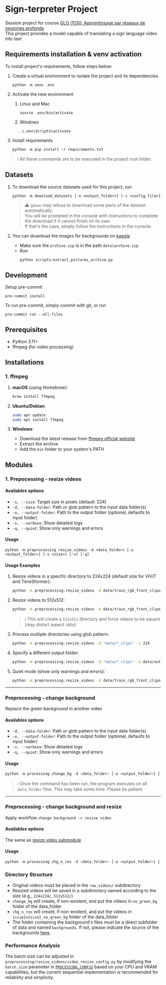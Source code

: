 # Sign-terpreter Project

Session project for course [GLO-7030: Apprentissage par réseaux de neurones profonds](https://www.ulaval.ca/etudes/cours/glo-7030-apprentissage-par-reseaux-de-neurones-profonds)  
This project provides a model capable of translating a sign language video into text

## Requirements installation & venv activation
To install project's requirements, follow steps below:

1. Create a virtual environment to isolate the project and its dependencies
    ```shell
    python -m venv .env
    ```

2. Activate the new environment
    1. Linux and Mac
        ```shell
        source .env/bin/activate
        ```
    2. Windows
        ```shell
        .\.env\Scripts\activate
        ```

3. Install requirements
    ```shell
    python -m pip install -r requirements.txt
    ```

> :information_source: All these commands are to be executed in the project root folder.

## Datasets
1. To download the source datasets used for this project, run
    ```shell
    python -m download_datasets [-o <output_folder>] [-c <config_file>]
    ```
    > :warning: `gdown` may refuse to download some parts of the dataset automatically.   
    > You will be prompted in the console with instructions to complete the download if it cannot finish on its own.   
    > If that's the case, simply follow the instructions in the console. 

2. You can download the images for backgrounds on [kaggle](https://www.kaggle.com/datasets/pavansanagapati/images-dataset?resource=download)
    - Make sure the `archive.zip` is in the path `data\archive.zip`
    - Run
        ```python
        python scripts/extract_pictures_archive.py
        ```
## Development
Setup pre-commit
```shell
pre-commit install
```

To run pre-commit, simply commit with git, or run
```shell
pre-commit run --all-files
```

## Prerequisites

- Python 3.11+
- ffmpeg (for video processing)

## Installations

### 1. ffmpeg

1. **macOS** (using Homebrew):
    ```bash
    brew install ffmpeg
    ```

2. **Ubuntu/Debian**:
    ```bash
    sudo apt update
    sudo apt install ffmpeg
    ```

3. **Windows**:
    - Download the latest release from [ffmpeg official website](https://ffmpeg.org/download.html)
    - Extract the archive
    - Add the `bin` folder to your system's PATH

## Modules

### 1. Prepocessing - resize videos

#### Availables options

- `-s, --size`: Target size in pixels (default: 224)
- `-d, --data-folder`: Path or glob pattern to the input data folder(s)
- `-o, --output-folder`: Path to the output folder (optional, defaults to input folder)
- `-v, --verbose`: Show detailed logs
- `-q, --quiet`: Show only warnings and errors

#### Usage

```shell
python -m preprocessing resize_videos -d <data_folder> [-o <output_folder>] [-s <size>] [-v] [-q]
```

#### Usage Examples

1. Resize videos in a specific directory to 224x224 (default size for ViViT and TimeSformer):
    ```bash
    python -m preprocessing.resize_videos -d data/train_rgb_front_clips -s 224
    ```

2. Resize videos to 512x512:
    ```bash
    python -m preprocessing.resize_videos -d data/train_rgb_front_clips -s 512
    ```
    > :information_source: This will create a `512x512` directory and force videos to be square (may distort aspect ratio)

3. Process multiple directories using glob pattern:
    ```bash
    python -m preprocessing.resize_videos -d "data/*_clips" -s 224
    ```

4. Specify a different output folder:
    ```bash
    python -m preprocessing.resize_videos -d "data/*_clips" -o data/output -s 224
    ```

5. Quiet mode (show only warnings and errors):
    ```bash
    python -m preprocessing.resize_videos -d data/train_rgb_front_clips -q
    ```
--------------------------------------------------------------------------------------------

### Preprocessing - change background
Replace the green background in another video

#### Availables options

- `-d, --data-folder`: Path or glob pattern to the input data folder(s)
- `-o, --output-folder`: Path to the output folder (optional, defaults to input folder)
- `-v, --verbose`: Show detailed logs
- `-q, --quiet`: Show only warnings and errors

#### Usage
```python
python -m processing change_bg -d <data_folder> [-o <output_folder>] [-v] [-q]
```

>:information_source: Once the command has been run, the program executes on all `data_folder` files. This may take some time. Please be patient
--------------------------------------------------------------------------------------------

### Preprocessing - change background and resize
Apply workflow `change background -> resize video`

#### Availables options
The same as [resize video submodule](#1-prepocessing---resize-videos)

#### Usage
```python
python -m processing chg_n_res -d <data_folder> [-o <output_folder>] [-s <size>] [-v] [-q]
```

### Directory Structure

- Original videos must be placed in the `raw_videos/` subdirectory
- Resized videos will be saved in a subdirectory named according to the size (e.g., `224x224/`, `512x512/`)
- `change_bg` will create, if non-existent, and put the videos in `no_green_bg` folder of the data_folder
- `chg_n_res` will create, if non-existent, and put the videos in `{size}x{size}_no_green_bg` folder of the data_folder
- The folder containing the background's files must be a direct subfolder of data and named `backgrounds`. If not, please indicate the source of the backgrounds [here](preprocessing/bg_changer/config.py).

### Performance Analysis

The batch size can be adjusted in `preprocessing/resize_videos/video_resize_config.py` by modifying the `batch_size` parameter in [`PROCESSING_CONFIG`](preprocessing/config.py) based on your CPU and VRAM capabilities, but the current sequential implementation is recommended for reliability and simplicity.
